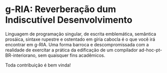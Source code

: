 # g-RIA: Reverberação dum Indiscutível Desenvolvimento
Linguagem de programação singular, de escrita emblemática, semântica prosáica, sintaxe rupestre e ostentado em gíria cabocla é o que você irá encontrar em g-RIA. Uma forma barroca e descompromissada com a realidade de exercitar a prática da edificação de um compilador ad-hoc-pt-BR-interiorano, sem quaisquer fins acadêmicos.

Toda contribuição é bem vinda!
